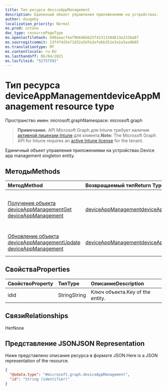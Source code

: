 ```yaml
---
title: Тип ресурса deviceAppManagement
description: Единичный объект управления приложениями на устройствах.
author: dougeby
localization_priority: Normal
ms.prod: intune
doc_type: resourcePageType
ms.openlocfilehash: b98aaacf4af9b646bb25f4131150d613e2336a87
ms.sourcegitcommit: 13f474d3e71d32a5dfe2efebb351e3a1a5aa9685
ms.translationtype: MT
ms.contentlocale: ru-RU
ms.lasthandoff: 06/04/2021
ms.locfileid: "52757591"
---
```

# <a name="deviceappmanagement-resource-type"></a><span data-ttu-id="7416c-103">Тип ресурса deviceAppManagement</span><span class="sxs-lookup"><span data-stu-id="7416c-103">deviceAppManagement resource type</span></span>

<span data-ttu-id="7416c-104">Пространство имен: microsoft.graph</span><span class="sxs-lookup"><span data-stu-id="7416c-104">Namespace: microsoft.graph</span></span>

> <span data-ttu-id="7416c-105">**Примечание.** API Microsoft Graph для Intune требует наличия [активной лицензии Intune](https://go.microsoft.com/fwlink/?linkid=839381) для клиента.</span><span class="sxs-lookup"><span data-stu-id="7416c-105">**Note:** The Microsoft Graph API for Intune requires an [active Intune license](https://go.microsoft.com/fwlink/?linkid=839381) for the tenant.</span></span>

<span data-ttu-id="7416c-106">Единичный объект управления приложениями на устройствах.</span><span class="sxs-lookup"><span data-stu-id="7416c-106">Device app management singleton entity.</span></span>

## <a name="methods"></a><span data-ttu-id="7416c-107">Методы</span><span class="sxs-lookup"><span data-stu-id="7416c-107">Methods</span></span>
|<span data-ttu-id="7416c-108">Метод</span><span class="sxs-lookup"><span data-stu-id="7416c-108">Method</span></span>|<span data-ttu-id="7416c-109">Возвращаемый тип</span><span class="sxs-lookup"><span data-stu-id="7416c-109">Return Type</span></span>|<span data-ttu-id="7416c-110">Описание</span><span class="sxs-lookup"><span data-stu-id="7416c-110">Description</span></span>|
|:---|:---|:---|
|[<span data-ttu-id="7416c-111">Получение объекта deviceAppManagement</span><span class="sxs-lookup"><span data-stu-id="7416c-111">Get deviceAppManagement</span></span>](../api/intune-partnerintegration-deviceappmanagement-get.md)|[<span data-ttu-id="7416c-112">deviceAppManagement</span><span class="sxs-lookup"><span data-stu-id="7416c-112">deviceAppManagement</span></span>](../resources/intune-partnerintegration-deviceappmanagement.md)|<span data-ttu-id="7416c-113">Чтение свойств и связей объекта [deviceAppManagement](../resources/intune-partnerintegration-deviceappmanagement.md).</span><span class="sxs-lookup"><span data-stu-id="7416c-113">Read properties and relationships of the [deviceAppManagement](../resources/intune-partnerintegration-deviceappmanagement.md) object.</span></span>|
|[<span data-ttu-id="7416c-114">Обновление объекта deviceAppManagement</span><span class="sxs-lookup"><span data-stu-id="7416c-114">Update deviceAppManagement</span></span>](../api/intune-partnerintegration-deviceappmanagement-update.md)|[<span data-ttu-id="7416c-115">deviceAppManagement</span><span class="sxs-lookup"><span data-stu-id="7416c-115">deviceAppManagement</span></span>](../resources/intune-partnerintegration-deviceappmanagement.md)|<span data-ttu-id="7416c-116">Обновление свойств объекта [deviceAppManagement](../resources/intune-partnerintegration-deviceappmanagement.md).</span><span class="sxs-lookup"><span data-stu-id="7416c-116">Update the properties of a [deviceAppManagement](../resources/intune-partnerintegration-deviceappmanagement.md) object.</span></span>|

## <a name="properties"></a><span data-ttu-id="7416c-117">Свойства</span><span class="sxs-lookup"><span data-stu-id="7416c-117">Properties</span></span>
|<span data-ttu-id="7416c-118">Свойство</span><span class="sxs-lookup"><span data-stu-id="7416c-118">Property</span></span>|<span data-ttu-id="7416c-119">Тип</span><span class="sxs-lookup"><span data-stu-id="7416c-119">Type</span></span>|<span data-ttu-id="7416c-120">Описание</span><span class="sxs-lookup"><span data-stu-id="7416c-120">Description</span></span>|
|:---|:---|:---|
|<span data-ttu-id="7416c-121">id</span><span class="sxs-lookup"><span data-stu-id="7416c-121">id</span></span>|<span data-ttu-id="7416c-122">String</span><span class="sxs-lookup"><span data-stu-id="7416c-122">String</span></span>|<span data-ttu-id="7416c-123">Ключ объекта.</span><span class="sxs-lookup"><span data-stu-id="7416c-123">Key of the entity.</span></span>|

## <a name="relationships"></a><span data-ttu-id="7416c-124">Связи</span><span class="sxs-lookup"><span data-stu-id="7416c-124">Relationships</span></span>
<span data-ttu-id="7416c-125">Нет</span><span class="sxs-lookup"><span data-stu-id="7416c-125">None</span></span>

## <a name="json-representation"></a><span data-ttu-id="7416c-126">Представление JSON</span><span class="sxs-lookup"><span data-stu-id="7416c-126">JSON Representation</span></span>
<span data-ttu-id="7416c-127">Ниже представлено описание ресурса в формате JSON.</span><span class="sxs-lookup"><span data-stu-id="7416c-127">Here is a JSON representation of the resource.</span></span>
<!-- {
  "blockType": "resource",
  "keyProperty": "id",
  "@odata.type": "microsoft.graph.deviceAppManagement"
}
-->
``` json
{
  "@odata.type": "#microsoft.graph.deviceAppManagement",
  "id": "String (identifier)"
}
```




